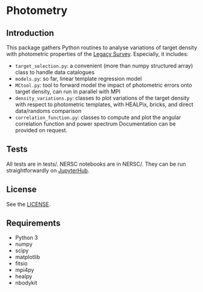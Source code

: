 # Photometry

## Introduction

This package gathers Python routines to analyse variations of target density with photometric properties of
the [Legacy Survey](https://www.legacysurvey.org/). Especially, it includes:
- `target_selection.py`: a convenient (more than numpy structured array) class to handle data catalogues
- `models.py`: so far, linear template regression model
- `MCtool.py`: tool to forward model the impact of photometric errors onto target density, can run in parallel with MPI
- `density_variations.py`: classes to plot variations of the target density with respect to photometric templates, with HEALPix, bricks, and direct data/randoms comparison
- `correlation_function.py`: classes to compute and plot the angular correlation function and power spectrum
Documentation can be provided on request.

## Tests

All tests are in tests/. NERSC notebooks are in NERSC/.
They can be run straightforwardly on [JupyterHub](https://jupyter.nersc.gov/hub/home).

## License

See the [LICENSE](https://github.com/adematti/obiwan/blob/master/LICENSE).

## Requirements

- Python 3
- numpy
- scipy
- matplotlib
- fitsio
- mpi4py
- healpy
- nbodykit
